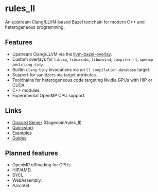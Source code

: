 # rules_ll

An upstream Clang/LLVM-based Bazel toolchain for modern C++ and heterogeneous
programming.

## Features

- Upstream Clang/LLVM via the
  [llvm-bazel-overlay](https://github.com/llvm/llvm-project/tree/main/utils/bazel).
- Custom overlays for `libcxx`, `libcxxabi`, `libunwind`, `compiler-rt`,
  `openmp` and `clang-tidy`.
- Builtin `clang-tidy` invocations via an `ll_compilation_database` target.
- Support for sanitizers via target attributes.
- Toolchains for heterogeneous code targeting Nvidia GPUs with HIP or CUDA.
- C++ modules.
- Experimental OpenMP CPU support.

## Links

- [Discord Server](https://discord.gg/Ax67899n4y) (Qogecoin/rules_ll)
- [Quickstart](quickstart/quickstart.md)
- [Examples](https://github.com/eomii/rules_ll/tree/main/examples)
- [Guides](guides/index.md)

## Planned features

- OpenMP offloading for GPUs.
- HIP/AMD.
- SYCL.
- WebAssembly.
- Aarch64.
